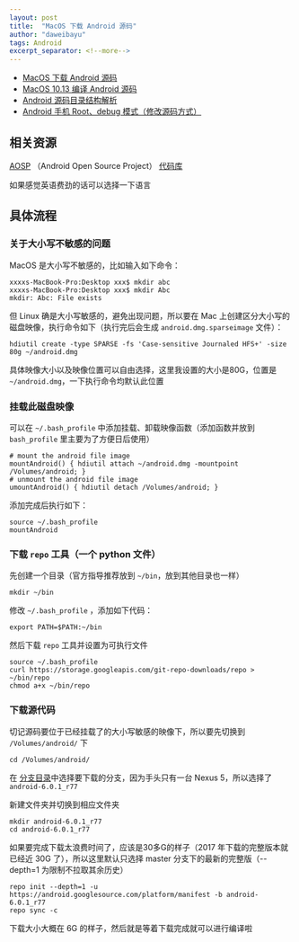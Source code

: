 ```yaml
---
layout: post
title:  "MacOS 下载 Android 源码"
author: "daweibayu"
tags: Android
excerpt_separator: <!--more-->
---
```


<!--more-->

* [MacOS 下载 Android 源码](/2018-09-03/androidSrcDownloadInMac)
* [MacOS 10.13 编译 Android 源码](/2018-09-04/androidSrcBuildOnMac)
* [Android 源码目录结构解析](/2018-09-05/androidSrcPath)
* [Android 手机 Root、debug 模式（修改源码方式）](/2018-09-06/androidRootDebug)

## 相关资源

[AOSP](https://source.android.com/) （Android Open Source Project） [代码库](https://android.googlesource.com/)

如果感觉英语费劲的话可以选择一下语言

## 具体流程

### 关于大小写不敏感的问题

MacOS 是大小写不敏感的，比如输入如下命令：

```shell
xxxxs-MacBook-Pro:Desktop xxx$ mkdir abc
xxxxs-MacBook-Pro:Desktop xxx$ mkdir Abc
mkdir: Abc: File exists
```

但 Linux 确是大小写敏感的，避免出现问题，所以要在 Mac 上创建区分大小写的磁盘映像，执行命令如下（执行完后会生成 `android.dmg.sparseimage` 文件）：

```shell
hdiutil create -type SPARSE -fs 'Case-sensitive Journaled HFS+' -size 80g ~/android.dmg
```

具体映像大小以及映像位置可以自由选择，这里我设置的大小是80G，位置是  `~/android.dmg`，一下执行命令均默认此位置

### 挂载此磁盘映像

可以在 `~/.bash_profile` 中添加挂载、卸载映像函数（添加函数并放到 `bash_profile` 里主要为了方便日后使用）

```shell
# mount the android file image
mountAndroid() { hdiutil attach ~/android.dmg -mountpoint /Volumes/android; }
# unmount the android file image
umountAndroid() { hdiutil detach /Volumes/android; }
```

添加完成后执行如下：

```shell
source ~/.bash_profile
mountAndroid
```

### 下载 `repo` 工具（一个 python 文件）

先创建一个目录（官方指导推荐放到 `~/bin`，放到其他目录也一样）

```shell
mkdir ~/bin
```

修改  `~/.bash_profile`  ，添加如下代码：

```shell
export PATH=$PATH:~/bin
```

然后下载 `repo` 工具并设置为可执行文件

```shell
source ~/.bash_profile
curl https://storage.googleapis.com/git-repo-downloads/repo > ~/bin/repo
chmod a+x ~/bin/repo
```

### 下载源代码

切记源码要位于已经挂载了的大小写敏感的映像下，所以要先切换到  `/Volumes/android/`  下

```shell
cd /Volumes/android/
```

在 [分支目录](https://source.android.com/setup/start/build-numbers#source-code-tags-and-builds)中选择要下载的分支，因为手头只有一台 Nexus 5，所以选择了  `android-6.0.1_r77`

新建文件夹并切换到相应文件夹

```shell
mkdir android-6.0.1_r77
cd android-6.0.1_r77
```

如果要完成下载太浪费时间了，应该是30多G的样子（2017 年下载的完整版本就已经近 30G 了），所以这里默认只选择 master 分支下的最新的完整版（--depth=1 为限制不拉取其余历史）

```shell
repo init --depth=1 -u https://android.googlesource.com/platform/manifest -b android-6.0.1_r77
repo sync -c
```

下载大小大概在 6G 的样子，然后就是等着下载完成就可以进行编译啦
